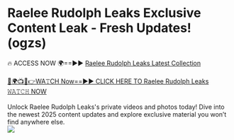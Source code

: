 # Raelee Rudolph Leaks Exclusive Content Leak - Fresh Updates! (ogzs)

🔥 ACCESS NOW 🌍==►► <a href="https://tinyurl.com/kvy9nzfs" rel="nofollow">Raelee Rudolph Leaks Latest Collection</a>
<br><br>
[🔴🌍📺📱👉WA𝚃CH Now==►► CLICK HERE TO Raelee Rudolph Leaks 𝚆𝙰𝚃𝙲𝙷 NOW](https://tinyurl.com/kvy9nzfs)
<br><br>
Unlock Raelee Rudolph Leaks's private videos and photos today! Dive into the newest 2025 content updates and explore exclusive material you won’t find anywhere else.
<br>
<a href="https://tinyurl.com/kvy9nzfs" rel="nofollow" data-target="animated-image.originalLink"><img src="https://camo.githubusercontent.com/8a4f000d20f83aca3bf7ec5f350d767afa0574a8a352519fd8cfa583a6f93a33/68747470733a2f2f692e696d6775722e636f6d2f644a486b345a712e676966" data-canonical-src="https://i.imgur.com/dJHk4Zq.gif" style="max-width: 100%; display: inline-block;" data-target="animated-image.originalImage"></a>
<br>
